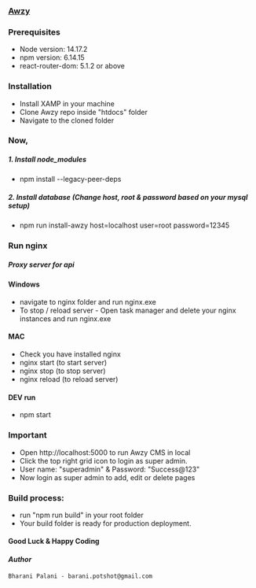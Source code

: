 ### [Awzy](https://awzy.org)

### Prerequisites
- Node version: 14.17.2
- npm version: 6.14.15
- react-router-dom: 5.1.2
or above

### Installation
- Install XAMP in your machine
- Clone Awzy repo inside "htdocs" folder
- Navigate to the cloned folder

### Now,
##### 1. Install node_modules 
- npm install --legacy-peer-deps

##### 2. Install database (Change host, root & password based on your mysql setup)
- npm run install-awzy host=localhost user=root password=12345

### Run nginx 
##### Proxy server for api

#### Windows 
- navigate to nginx folder and run nginx.exe
- To stop / reload server - Open task manager and delete your nginx instances and run nginx.exe

#### MAC
- Check you have installed nginx
- nginx start (to start server)
- nginx stop (to stop server)
- nginx reload (to reload server)

#### DEV run
- npm start

<!---
## 2. DEV run (disable web security) (Incase nginx is not installed)
#### `Not advisable`

- in windows - win key + r run the below command
- chrome.exe --user-data-dir="C://Chrome dev session" --disable-web-security
- Browse in http://localhost:3000
-->

### Important
- Open http://localhost:5000 to run Awzy CMS in local
- Click the top right grid icon to login as super admin.
- User name: "superadmin" & Password: "Success@123"
- Now login as super admin to add, edit or delete pages

### Build process:
- run "npm run build" in your root folder
- Your build folder is ready for production deployment.

#### Good Luck & Happy Coding
#### _Author_
```Bharani Palani - barani.potshot@gmail.com```


